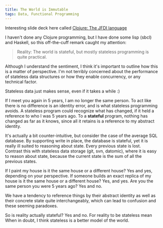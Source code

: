 ```yaml
---
title: The World is Immutable
tags: Data, Functional Programming
---
```


Interesting slide deck here called
[Clojure: The JFDI language](https://docs.google.com/presentation/d/15-7qFy6URdE7Owi2LitkQI_OHBu1AFWPUwHxgBc-O4E/edit#slide=id.g177bd4cb5_0173)

I haven't done any Clojure programming, but I have done some lisp (sbcl) and
Haskell, so this off-the-cuff remark caught my attention:

> Reality: The world is stateful, but mostly stateless programming is quite
> practical.

Although I understand the sentiment, I think it's important to outline how
this is a matter of perspective. I'm not terribly concerned about the
performance of stateless data structures or how they enable concurrency, or
any technical factor.

Stateless data just makes sense, even if it takes a while :)

If I meet you again in 5 years, I am no longer the same person. To act like
there is no difference is an identity error, and is what stateless programming
avoids. A stateless program could recognize what has changed, if it held a
reference to who I was 5 years ago. To a **stateful** program, nothing has
changed as far as it knows, since all it retains is a reference to my abstract
identity.

It's actually a bit counter-intuitive, but consider the case of the average
SQL database. By supporting write in place, the database is stateful, yet it
is really ill suited to reasoning about state. Every previous state is lost.
Contrast this with stateless data storage (git, svn, datomic), where it is
easy to reason about state, because the current state is the sum of all the
previous states.

If I paint my house is it the same house or a different house? Yes and yes,
depending on your perspective. If someone builds an exact replica of my house
is it the same house or a different house? Yes, and yes. Are you the same
person you were 5 years ago? Yes and no.

We have a tendency to reference things by their abstract identity as well as
their concrete state quite interchangeably, which can lead to confusion and
these seeming paradoxes.

So is reality actually stateful? Yes and no. For reality to be stateless mean
When in doubt, I think stateless is a better model of the world.
